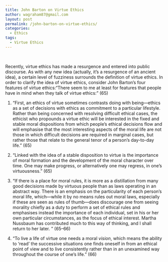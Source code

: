 ```yaml
---
title: John Barton on Virtue Ethics
author: wagraham87@gmail.com
layout: post
permalink: /john-barton-on-virtue-ethics/
categories:
  - Ethics
tags:
  - Virtue Ethics
---
```

&nbsp;

Recently, virtue ethics has made a resurgence and entered into public discourse. As with any new idea (actually, it&#8217;s a resurgence of an ancient idea), a certain level of fuzziness surrounds the definition of virtue ethics. In order to clarify the idea of virtue ethics, consider John Barton&#8217;s four features of virtue ethics:“There seem to me at least for features that people have in mind when they talk of virtue ethics:” (65)

  1. “First, an ethics of virtue sometimes contrasts doing with being—ethics as a set of decisions with ethics as commitment to a particular lifestyle. Rather than being concerned with resolving difficult ethical cases, the ethicist who propounds a virtue ethic will be interested in the fixed and stable moral dispositions from which people’s ethical decisions flow and will emphasise that the most interesting aspects of the moral life are not those in which difficult decisions are required in marginal cases, but rather those that relate to the general tenor of a person’s day-to-day life.” (65)

<ol start="2">
  <li>
    “Linked with the idea of a stable disposition to virtue is the importance of moral formation and the development of the moral character over time. One may make progress, or alternatively one may regress, in one’s virtuousness.” (65)
  </li>
</ol>

<ol start="3">
  <li>
    “If there is a place for moral rules, it is more as a distillation from many good decisions made by virtuous people than as laws operating in an abstract way. There is an emphasis on the particularity of each person’s moral life, which—while it by no means rules out moral laws, especially if these are seen as rules of thumb—does discourage one from seeing morality chiefly as a duty to perform a set of ethical rules and emphasises instead the importance of each individual, set in his or her own particular circumstances, as the focus of ethical interest. Martha Nussbaum has contributed much to this way of thinking, and I shall return to her later. ” (65–66)
  </li>
</ol>

<ol start="4">
  <li>
    “To live a life of virtue one needs a moral <em>vision</em>, which means the ability to ‘read’ the successive situations one finds oneself in from an ethical point of view and to live consistently rather than in an unexamined way throughout the course of one’s life.” (66)
  </li>
</ol>